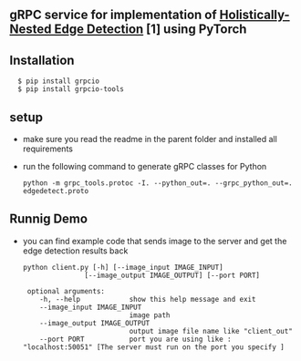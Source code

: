 ## gRPC service for implementation of [Holistically-Nested Edge Detection](https://arxiv.org/pdf/1504.06375) [1] using PyTorch


 
  
## Installation 

      $ pip install grpcio
      $ pip install grpcio-tools
      
      
## setup

  - make sure you read the readme in the parent folder and installed all requirements
  - run the following command to generate gRPC classes for Python

        python -m grpc_tools.protoc -I. --python_out=. --grpc_python_out=. edgedetect.proto

## Runnig Demo

  - you can find example code that sends image to the server and get the edge detection results back 


        python client.py [-h] [--image_input IMAGE_INPUT]
                       [--image_output IMAGE_OUTPUT] [--port PORT]

         optional arguments:
            -h, --help            show this help message and exit
            --image_input IMAGE_INPUT
                                  image path
            --image_output IMAGE_OUTPUT
                                  output image file name like "client_out"
            --port PORT           port you are using like : "localhost:50051" [The server must run on the port you specify ]
